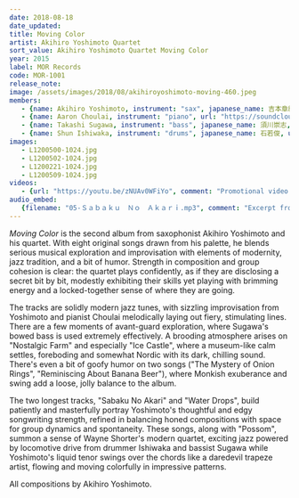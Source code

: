 ```yaml
---
date: 2018-08-18
date_updated: 
title: Moving Color
artist: Akihiro Yoshimoto Quartet
sort_value: Akihiro Yoshimoto Quartet Moving Color
year: 2015
label: MOR Records
code: MOR-1001
release_note: 
image: /assets/images/2018/08/akihiroyoshimoto-moving-460.jpeg
members:
   - {name: Akihiro Yoshimoto, instrument: "sax", japanese_name: 吉本章紘, url: "https://www.akihiro-yoshimoto.com/"}
   - {name: Aaron Choulai, instrument: "piano", url: "https://soundcloud.com/aaronchoulaibeats"}
   - {name: Takashi Sugawa, instrument: "bass", japanese_name: 須川崇志, url: "https://www.tsgw.net/"}
   - {name: Shun Ishiwaka, instrument: "drums", japanese_name: 石若俊, url: "http://www.shun-ishiwaka.com/"}
images: 
   - L1200500-1024.jpg
   - L1200502-1024.jpg
   - L1200221-1024.jpg
   - L1200509-1024.jpg
videos: 
   - {url: "https://youtu.be/zNUAv0WFiYo", comment: "Promotional video for this album"}
audio_embed:
   {filename: "05-Ｓａｂａｋｕ　Ｎｏ　Ａｋａｒｉ.mp3", comment: "Excerpt from \"Sabaku No Akari\" (Desert Light), track #5 on this album:"}
---
```


*Moving Color* is the second album from saxophonist Akihiro Yoshimoto and his quartet. With eight original songs drawn from his palette, he blends serious musical exploration and improvisation with elements of modernity, jazz tradition, and a bit of humor. Strength in composition and group cohesion is clear: the quartet plays confidently, as if they are disclosing a secret bit by bit, modestly exhibiting their skills yet playing with brimming energy and a locked-together sense of where they are going.

The tracks are solidly modern jazz tunes, with sizzling improvisation from Yoshimoto and pianist Choulai melodically laying out fiery, stimulating lines. There are a few moments of avant-guard exploration, where Sugawa's bowed bass is used extremely effectively. A brooding atmosphere arises on "Nostalgic Farm" and especially "Ice Castle", where a museum-like calm settles, foreboding and somewhat Nordic with its dark, chilling sound. There's even a bit of goofy humor on two songs ("The Mystery of Onion Rings", "Reminiscing About Banana Beer"), where Monkish exuberance and swing add a loose, jolly balance to the album.

The two longest tracks, "Sabaku No Akari" and "Water Drops", build patiently and masterfully portray Yoshimoto's thoughtful and edgy songwriting strength, refined in balancing honed compositions with space for group dynamics and spontaneity. These songs, along with "Possom", summon a sense of Wayne Shorter's modern quartet, exciting jazz powered by locomotive drive from drummer Ishiwaka and bassist Sugawa while Yoshimoto's liquid tenor swings over the chords like a daredevil trapeze artist, flowing and moving colorfully in impressive patterns.

All compositions by Akihiro Yoshimoto.

